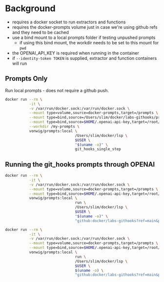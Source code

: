 # Background

* requires a docker socket to run extractors and functions
* requires the docker-prompts volume just in case we're using github refs and they need to be cached
* use a bind mount to a local prompts folder if testing unpushed prompts
  * if using this bind mount, the workdir needs to be set to this mount for `pwd`
* the OPENAI_API_KEY is required when running in the container
* if `--identity-token TOKEN` is supplied, extractor and function containers will run

## Prompts Only

Run local prompts - does not require a github push.

```sh
docker run --rm \
           -it \
           -v /var/run/docker.sock:/var/run/docker.sock \
           --mount type=volume,source=docker-prompts,target=/prompts \
           --mount type=bind,source=/Users/slim/docker/labs-githooks/prompts,target=/my-prompts \
           --mount type=bind,source=$HOME/.openai-api-key,target=/root/.openai-api-key \
           --workdir /my-prompts \
           vonwig/prompts:local \
                                /Users/slim/docker/lsp \
                                $USER \
                                "$(uname -o)" \
                                git_hooks_single_step
```

## Running the git_hooks prompts through OPENAI

```sh
docker run --rm \
           -it \
           -v /var/run/docker.sock:/var/run/docker.sock \
           --mount type=volume,source=docker-prompts,target=/prompts \
           --mount type=bind,source=$HOME/.openai-api-key,target=/root/.openai-api-key \
           vonwig/prompts:local \
                                run \
                                /Users/slim/docker/lsp \
                                $USER \
                                "$(uname -o)" \
                                "github:docker/labs-githooks?ref=main&path=prompts/git_hooks"
```

```sh
docker run --rm \
           -it \
           -v /var/run/docker.sock:/var/run/docker.sock \
           --mount type=volume,source=docker-prompts,target=/prompts \
           --mount type=bind,source=$HOME/.openai-api-key,target=/root/.openai-api-key \
           vonwig/prompts:local \
                                run \
                                /Users/slim/docker/lsp \
                                $USER \
                                $(uname -o) \
                                "github:docker/labs-githooks?ref=main&path=prompts/git_hooks_single_step"
```

